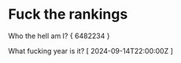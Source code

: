 # Fuck the rankings

Who the hell am I?
{ 6482234 }

What fucking year is it?
[ 2024-09-14T22:00:00Z ]
